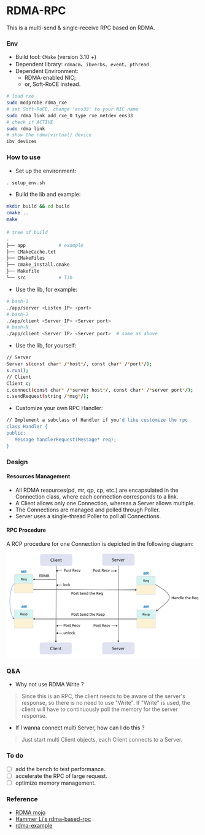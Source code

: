 # RDMA-RPC

This is a multi-send & single-receive RPC based on RDMA.

### Env

- Build tool: `CMake` (version 3.10 +)
- Dependent library: `rdmacm`、`ibverbs`、`event`、`pthread`
- Dependent Environment:
  -  RDMA-enabled NIC;
  -  or, Soft-RoCE instead.

``` bash
# load rxe
sudo modprobe rdma_rxe
# set Soft-RoCE, change 'ens33' to your NIC name
sudo rdma link add rxe_0 type rxe netdev ens33
# check if ACTIVE
sudo rdma link
# show the rdma(virtual) device
ibv_devices
```

### How to use

- Set up the environment: 

```bash
. setup_env.sh
```

- Build the lib and example: 

```bash
mkdir build && cd build
cmake ..
make

# tree of build
.
├── app            # example
├── CMakeCache.txt
├── CMakeFiles
├── cmake_install.cmake
├── Makefile
└── src            # lib
```

- Use the lib, for example: 

```bash
# bash-1
./app/server <Listen IP> <port>
# bash-2
./app/client <Server IP> <Server port>
# bash-N
./app/client <Server IP> <Server port>  # same as above
```

- Use the lib, for yourself:

```bash
// Server
Server s(const char* /*host*/, const char* /*port*/);
s.run();
// Client
Client c;
c.connect(const char* /*server host*/, const char* /*server port*/);
c.sendRequest(string /*msg*/);
```

- Customize your own RPC Handler: 

```bash
// Implement a subclass of Handler if you'd like customize the rpc
class Handler {
public:
   Message handlerRequest(Message* req);
}
```

### Design

#### Resources Management

- All RDMA resources(pd, mr, qp, cp, etc.) are encapsulated in the Connection class, where each connection corresponds to a link.
- A Client allows only one Connection, whereas a Server allows multiple.
- The Connections are managed and polled through Poller.
- Server uses a single-thread Poller to poll all Connections.

#### RPC Procedure

A RCP procedure for one Connection is depicted in the following diagram: 

![image-20230911212756277](README/image-20230911212756277.png)

### Q&A

- Why not use RDMA Write ?

> Since this is an RPC, the client needs to be aware of the server's response, so there is no need to use "Write". If "Write" is used, the client will have to continuously poll the memory for the server response.

- If I wanna connect multi Server, how can I do this ?

> Just start multi Client objects, each Client connects to a Server.

### To do

- [ ] add the bench to test performance.
- [ ] accelerate the RPC of large request.
- [ ] optimize memory management.

### Reference

- [RDMA mojo](http://www.rdmamojo.com/)
- [Hammer Li's rdma-based-rpc](https://github.com/PDSL-DPU-KV/rdma-based-rpc/tree/master)
- [rdma-example](https://github.com/animeshtrivedi/rdma-example)